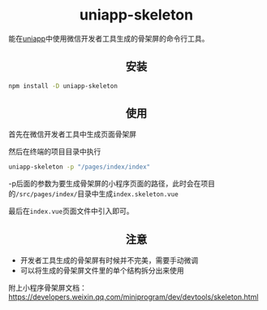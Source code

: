 <div align="center">
  <h1>uniapp-skeleton</h1>
</div>

能在[uniapp](https://github.com/dcloudio/uni-app)中使用微信开发者工具生成的骨架屏的命令行工具。


<h2 align="center">安装</h2>

```bash
npm install -D uniapp-skeleton
```

<h2 align="center">使用</h2>
首先在微信开发者工具中生成页面骨架屏

然后在终端的项目目录中执行
```bash
uniapp-skeleton -p "/pages/index/index"
```
-p后面的参数为要生成骨架屏的小程序页面的路径，此时会在项目的`/src/pages/index/`目录中生成`index.skeleton.vue`

最后在`index.vue`页面文件中引入即可。

<h2 align="center">注意</h2>

-  开发者工具生成的骨架屏有时候并不完美，需要手动微调
- 可以将生成的骨架屏文件里的单个结构拆分出来使用
  



附上小程序骨架屏文档：https://developers.weixin.qq.com/miniprogram/dev/devtools/skeleton.html

